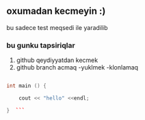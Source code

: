 ## oxumadan kecmeyin :)

bu sadece test meqsedi ile yaradilib

### bu gunku tapsiriqlar

1. github qeydiyyatdan kecmek
2. github branch acmaq
    -yuklmek 
    -klonlamaq

 ```c++

 int main () {

     cout << "hello" <<endl;

 }  ``` 